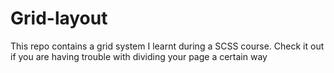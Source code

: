 # Grid-layout
This repo contains a grid system I learnt during a SCSS course. Check it out if you are having trouble with dividing your page a certain way
